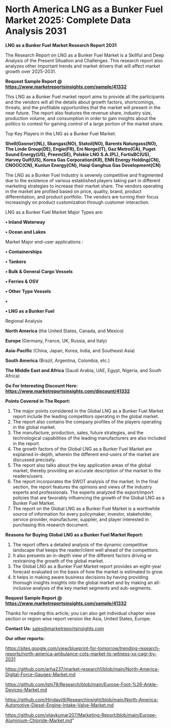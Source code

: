 # North America LNG as a Bunker Fuel Market 2025: Complete Data Analysis 2031

<strong>LNG as a Bunker Fuel Market Research Report 2031</strong>

The Research Report on LNG as a Bunker Fuel Market is a Skillful and Deep Analysis of the Present Situation and Challenges. This research report also analyzes other important trends and market drivers that will affect market growth over 2025-2031.

<strong>Request Sample Report @ <a href=https://www.marketreportsinsights.com/sample/41332>https://www.marketreportsinsights.com/sample/41332</a></strong>

This LNG as a Bunker Fuel market report aims to provide all the participants and the vendors will all the details about growth factors, shortcomings, threats, and the profitable opportunities that the market will present in the near future. The report also features the revenue share, industry size, production volume, and consumption in order to gain insights about the politics to contest for gaining control of a large portion of the market share.

Top Key Players in the LNG as a Bunker Fuel Market:

<strong>Shell(Gasnor)(NL), Skangas(NO), Statoil(NO), Barents Naturgass(NO), The Linde Group(DE), Engie(FR), Eni Norge(IT), Gaz Metro(CA), Puget Sound Energy(US), Preem(SE), Polskie LNG S.A.(PL), FortisBC(US), Harvey Gulf(US), Korea Gas Corporation(KR), ENN Energy Holding(CN), CNOOC(CN), Kunlun Energy(CN), Haiqi Ganghua Gas Development(CN)</strong>

The LNG as a Bunker Fuel Industry is severely competitive and fragmented due to the existence of various established players taking part in different marketing strategies to increase their market share. The vendors operating in the market are profiled based on price, quality, brand, product differentiation, and product portfolio. The vendors are turning their focus increasingly on product customization through customer interaction.

LNG as a Bunker Fuel Market Major Types are:

<strong>•  Inland Waterway

•  Ocean and Lakes</strong>

Market Major end-user applications :

<strong>•  Containerships

•  Tankers

•  Bulk & General Cargo Vessels

•  Ferries & OSV

•  Other Type Vessels

•  

•  LNG as a Bunker Fuel</strong>

Regional Analysis

</u><strong><b>North America</b></strong> (the United States, Canada, and Mexico)

<strong><b>Europe </b></strong>(Germany, France, UK, Russia, and Italy)

<strong><b>Asia-Pacific</b></strong> (China, Japan, Korea, India, and Southeast Asia)

<strong><b>South America</b></strong> (Brazil, Argentina, Colombia, etc.)

<strong><b>The Middle East and Africa</b></strong> (Saudi Arabia, UAE, Egypt, Nigeria, and South Africa)

<strong>Go For Interesting Discount Here: <a href=https://www.marketreportsinsights.com/discount/41332>https://www.marketreportsinsights.com/discount/41332</a></strong>

<strong>Points Covered in The Report:</strong>
<ol>
  <li>The major points considered in the Global LNG as a Bunker Fuel Market report include the leading competitors operating in the global market.</li>
  <li>The report also contains the company profiles of the players operating in the global market.</li>
  <li>The manufacture, production, sales, future strategies, and the technological capabilities of the leading manufacturers are also included in the report.</li>
  <li>The growth factors of the Global LNG as a Bunker Fuel Market are explained in-depth, wherein the different end-users of the market are discussed precisely.</li>
  <li>The report also talks about the key application areas of the global market, thereby providing an accurate description of the market to the readers/users.</li>
  <li>The report incorporates the SWOT analysis of the market. In the final section, the report features the opinions and views of the industry experts and professionals. The experts analyzed the export/import policies that are favorably influencing the growth of the Global LNG as a Bunker Fuel Market.</li>
  <li>The report on the Global LNG as a Bunker Fuel Market is a worthwhile source of information for every policymaker, investor, stakeholder, service provider, manufacturer, supplier, and player interested in purchasing this research document.</li>
</ol>
<strong>Reasons for Buying Global LNG as a Bunker Fuel Market Report:</strong>

<ol>
  <li>The report offers a detailed analysis of the dynamic competitive landscape that keeps the reader/client well ahead of the competitors.</li>
  <li>It also presents an in-depth view of the different factors driving or restraining the growth of the global market.</li>
  <li>The Global LNG as a Bunker Fuel Market report provides an eight-year forecast evaluated on the basis of how the market is estimated to grow.</li>
  <li>It helps in making aware business decisions by having providing thorough insights insights into the global market and by making an all-inclusive analysis of the key market segments and sub-segments.</li>
</ol>
<strong>Request Sample Report @ <a href=https://www.marketreportsinsights.com/sample/41332>https://www.marketreportsinsights.com/sample/41332</a></strong>


Thanks for reading this article; you can also get individual chapter wise section or region wise report version like Asia, United States, Europe.

<strong>Contact Us:</strong>
sales@marketreportsinsights.com

<strong>Our other reports:</strong>

<a href=https://sites.google.com/view/blueprint-for-tomorrow/trending-research-reports/north-america-ambulance-cots-market-to-witness-xx-cagr-by-2031>https://sites.google.com/view/blueprint-for-tomorrow/trending-research-reports/north-america-ambulance-cots-market-to-witness-xx-cagr-by-2031</a>

<a href=https://github.com/arha237/market-research1/blob/main/North-America-Digital-Force-Gauges-Market.md>https://github.com/arha237/market-research1/blob/main/North-America-Digital-Force-Gauges-Market.md</a>

<a href=https://github.com/Ishi78/Research/blob/main/Europe-Foot-%26-Ankle-Devices-Market.md>https://github.com/Ishi78/Research/blob/main/Europe-Foot-%26-Ankle-Devices-Market.md</a>

<a href=https://github.com/Hindavii9/Researchinsight/blob/main/North-America-Automotive-Diesel-Engine-Intake-Valve-Market.md>https://github.com/Hindavii9/Researchinsight/blob/main/North-America-Automotive-Diesel-Engine-Intake-Valve-Market.md</a>

<a href=https://github.com/vijaykumar207/Marketing-Report/blob/main/Europe-Aluminium-Chloride-Market.md>https://github.com/vijaykumar207/Marketing-Report/blob/main/Europe-Aluminium-Chloride-Market.md</a>"
